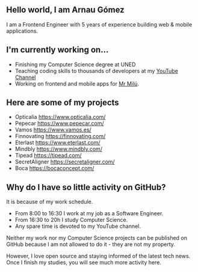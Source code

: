 ## Hello world, I am Arnau Gómez

I am a Frontend Engineer with 5 years of experience building web & mobile applications.

## I'm currently working on…

- Finishing my Computer Science degree at UNED
- Teaching coding skills to thousands of developers at my [YouTube Channel](https://www.youtube.com/channel/UCIZngQLXesmjRJ1SdE8SIxg)
- Working on frontend and mobile apps for [Mr Milú](https://mrmilu.com/).

## Here are some of my projects

- Opticalia https://www.opticalia.com/
- Pepecar https://www.pepecar.com/
- Vamos https://www.vamos.es/
- Finnovating https://finnovating.com/
- Eterlast https://www.eterlast.com/
- Mindbly https://www.mindbly.com/
- Tipead https://tipead.com/
- SecretAligner https://secretaligner.com/
- Boca https://bocaconcept.com/

## Why do I have so little activity on GitHub?

It is because of my work schedule.

- From 8:00 to 16:30 I work at my job as a Software Engineer.
- From 16:30 to 20h I study Computer Science.
- Any spare time is devoted to my YouTube channel.

Neither my work nor my Computer Science projects can be published on GitHub because I am not allowed to do it - they are not my property.

However, I love open source and staying informed of the latest tech news. Once I finish my studies, you will see much more activity here.


<!--
**arnaugomez/arnaugomez** is a ✨ _special_ ✨ repository because its `README.md` (this file) appears on your GitHub profile.

Here are some ideas to get you started:

- 🔭 I’m currently working on ...
- 🌱 I’m currently learning ...
- 👯 I’m looking to collaborate on ...
- 🤔 I’m looking for help with ...
- 💬 Ask me about ...
- 📫 How to reach me: ...
- 😄 Pronouns: ...
- ⚡ Fun fact: ...
-->
